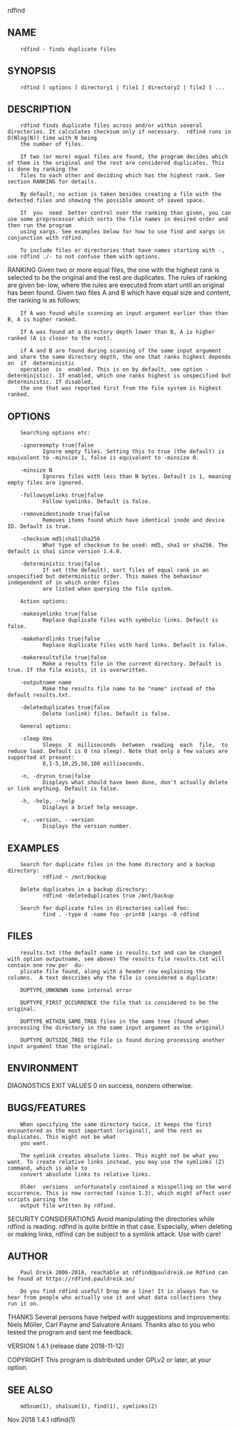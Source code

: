   rdfind
 
## NAME
        rdfind - finds duplicate files
 
## SYNOPSIS
        rdfind [ options ] directory1 | file1 [ directory2 | file2 ] ...
 
## DESCRIPTION
        rdfind finds duplicate files across and/or within several directories. It calculates checksum only if necessary.  rdfind runs in O(Nlog(N)) time with N being
        the number of files.
 
        If two (or more) equal files are found, the program decides which of them is the original and the rest are considered duplicates. This is done by ranking the
        files to each other and deciding which has the highest rank. See section RANKING for details.
 
        By default, no action is taken besides creating a file with the detected files and showing the possible amount of saved space.
 
        If  you  need  better control over the ranking than given, you can use some preprocessor which sorts the file names in desired order and then run the program
        using xargs. See examples below for how to use find and xargs in conjunction with rdfind.
 
        To include files or directories that have names starting with -, use rdfind ./- to not confuse them with options.
 
 RANKING
        Given two or more equal files, the one with the highest rank is selected to be the original and the rest are duplicates. The rules of ranking are  given  be‐
        low,  where  the rules are executed from start until an original has been found. Given two files A and B which have equal size and content, the ranking is as
        follows:
 
        If A was found while scanning an input argument earlier than than B, A is higher ranked.
 
        If A was found at a directory depth lower than B, A is higher ranked (A is closer to the root).
 
        if A and B are found during scanning of the same input argument and share the same directory depth, the one that ranks highest depends  on  if  deterministic
        operation  is  enabled. This is on by default, see option -deterministic). If enabled, which one ranks highest is unspecified but deterministic. If disabled,
        the one that was reported first from the file system is highest ranked.
 
## OPTIONS
        Searching options etc:
 
        -ignoreempty true|false
               Ignore empty files. Setting this to true (the default) is equivalent to -minsize 1, false is equivalent to -minsize 0.
 
        -minsize N
               Ignores files with less than N bytes. Default is 1, meaning empty files are ignored.
 
        -followsymlinks true|false
               Follow symlinks. Default is false.
 
        -removeidentinode true|false
               Removes items found which have identical inode and device ID. Default is true.
 
        -checksum md5|sha1|sha256
               What type of checksum to be used: md5, sha1 or sha256. The default is sha1 since version 1.4.0.
 
        -deterministic true|false
               If set (the default), sort files of equal rank in an unspecified but deterministic order. This makes the behaviour independent of in which order files
               are listed when querying the file system.
 
        Action options:
 
        -makesymlinks true|false
               Replace duplicate files with symbolic links. Default is false.
 
        -makehardlinks true|false
               Replace duplicate files with hard links. Default is false.
 
        -makeresultsfile true|false
               Make a results file in the current directory. Default is true. If the file exists, it is overwritten.
 
        -outputname name
               Make the results file name to be "name" instead of the default results.txt.
 
        -deleteduplicates true|false
               Delete (unlink) files. Default is false.
 
        General options:
 
        -sleep Xms
               Sleeps  X  milliseconds  between  reading  each  file,  to reduce load. Default is 0 (no sleep). Note that only a few values are supported at present:
               0,1-5,10,25,50,100 milliseconds.
 
        -n, -dryrun true|false
               Displays what should have been done, don't actually delete or link anything. Default is false.
 
        -h, -help, --help
               Displays a brief help message.
 
        -v, -version, --version
               Displays the version number.
 
## EXAMPLES
        Search for duplicate files in the home directory and a backup directory:
               rdfind ~ /mnt/backup
 
        Delete duplicates in a backup directory:
               rdfind -deleteduplicates true /mnt/backup
 
        Search for duplicate files in directories called foo:
               find . -type d -name foo -print0 |xargs -0 rdfind
 
## FILES
        results.txt (the default name is results.txt and can be changed with option outputname, see above) The results file results.txt will contain one row per  du‐
        plicate file found, along with a header row explaining the columns.  A text describes why the file is considered a duplicate:
 
        DUPTYPE_UNKNOWN some internal error
 
        DUPTYPE_FIRST_OCCURRENCE the file that is considered to be the original.
 
        DUPTYPE_WITHIN_SAME_TREE files in the same tree (found when processing the directory in the same input argument as the original)
 
        DUPTYPE_OUTSIDE_TREE the file is found during processing another input argument than the original.
 
## ENVIRONMENT
 DIAGNOSTICS
 EXIT VALUES
        0 on success, nonzero otherwise.
 
## BUGS/FEATURES
        When specifying the same directory twice, it keeps the first encountered as the most important (original), and the rest as duplicates. This might not be what
        you want.
 
        The symlink creates absolute links. This might not be what you want. To create relative links instead, you may use the symlinks (2) command, which is able to
        convert absolute links to relative links.
 
        Older  versions  unfortunately contained a misspelling on the word occurrence. This is now corrected (since 1.3), which might affect user scripts parsing the
        output file written by rdfind.
 
 SECURITY CONSIDERATIONS
        Avoid manipulating the directories while rdfind is reading.  rdfind is quite brittle in that case. Especially, when deleting or making links, rdfind  can  be
        subject to a symlink attack.  Use with care!
 
## AUTHOR
        Paul Dreik 2006-2018, reachable at rdfind@pauldreik.se Rdfind can be found at https://rdfind.pauldreik.se/
 
        Do you find rdfind useful? Drop me a line! It is always fun to hear from people who actually use it and what data collections they run it on.
 
 THANKS
        Several  persons  have helped with suggestions and improvements: Niels Möller, Carl Payne and Salvatore Ansani. Thanks also to you who tested the program and
        sent me feedback.
 
 VERSION
        1.4.1 (release date 2018-11-12)
 
 COPYRIGHT
        This program is distributed under GPLv2 or later, at your option.
 
## SEE ALSO
        md5sum(1), sha1sum(1), find(1), symlinks(2)
 
 Nov 2018                                                                        1.4.1                                                                      rdfind(1)

